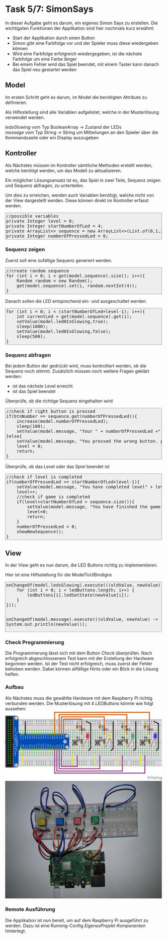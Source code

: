 # Task 5/7: SimonSays
In dieser Aufgabe geht es darum, ein eigenes Simon Says zu erstellen. Die wichtigsten Funktionen der Applikation sind hier nochmals kurz erwähnt:
- Start der Applikation durch einen Button
- Simon gibt eine Farbfolge vor und der Spieler muss diese wiedergeben können
- Wird eine Farbfolge erfolgreich wiedergegeben, ist die nächste Farbfolge um eine Farbe länger
- Bei einem Fehler wird das Spiel beendet, mit einem Taster kann danach das Spiel neu gestartet werden

## Model
Im ersten Schritt geht es darum, im Model die benötigten Attribute zu definieren.

Als Hilfestellung sind alle Variablen aufgelistet, welche in der Musterlösung verwendet werden.
<div class="hint">
 <I>ledsGlowing</I> vom Typ BooleanArray -> Zustand der LEDs<br>
 <I>message</I> vom Typ String -> String um Mitteilungen an den Spieler über die Kommandozeile oder ein Display auszugeben<br>
</div>

## Kontroller
Als Nächstes müssen im Kontroller sämtliche Methoden erstellt werden, welche benötigt werden, um das Modell zu aktualisieren.

Ein möglicher Lösungsansatz ist es, das Spiel in zwei Teile, Sequenz zeigen und Sequenz abfragen, zu unterteilen. 

Um dies zu erreichen, werden auch Variablen benötigt, welche nicht von der View dargestellt werden. Diese können direkt 
im Kontroller erfasst werden.
<div class="hint">
<pre style="background-color: #eee;border: 1px solid #999;display: block;padding: 2px;">
//possible variables
private Integer level = 0;
private Integer startNumberOfLed = 4;
private ArrayList<> sequence = new ArrayList<>(List.of(0,1,2,3,0,0,0,0,0,0));
private Integer numberOfPressedLed = 0;
</pre>
</div>


### Sequenz zeigen
Zuerst soll eine zufällige Sequenz generiert werden.
<div class="hint">
<pre style="background-color: #eee;border: 1px solid #999;display: block;padding: 2px;">
//create random sequence
for (int i = 0; i < get(model.sequence).size(); i++){
    Random random = new Random();
    get(model.sequence).set(i, random.nextInt(4));
}</pre>
</div>
Danach sollen die LED entsprechend ein- und ausgeschaltet werden.

<div class="hint">
    <pre style="background-color: #eee;border: 1px solid #999;display: block;padding: 2px;">
for (int i = 0; i < (startNumberOfLed+level-1); i++){
    int currentLed = get(model.sequence).get(i);
    setValue(model.led0IsGlowing,true);
    sleep(1000);
    setValue(model.led0IsGlowing,false);
    sleep(500);
}</pre>
</div>

### Sequenz abfragen
Bei jedem Button der gedrückt wird, muss kontrolliert werden, ob die Sequenz noch stimmt. Zusätzlich müssen noch weitere
Fragen geklärt werden:
- ist das nächste Level erreicht
- ist das Spiel beendet

Überprüfe, ob die richtige Sequenz eingehalten wird

<div class="hint">
<pre style="background-color: #eee;border: 1px solid #999;display: block;padding: 2px;">
//check if right button is pressed
if(btnNumber == sequence.get(numberOfPressedLed)){
    increase(model.numberOfPressedLed);
    sleep(100);
    setValue(model.message, "Your " + numberOfPressedLed +" button was button number "+ btnNumber + ". This was right.");
}else{
    setValue(model.message, "You pressed the wrong button. press any button to restart the game");
    level = 0;
    return;
}</pre>
</div>

Überprüfe, ob das Level oder das Spiel beendet ist
<div class="hint">
<pre style="background-color: #eee;border: 1px solid #999;display: block;padding: 2px;">
//check if level is completed
if(numberOfPressedLed >= startNumberOfLed+level-1){
    setValue(model.message, "You have completed level" + level);
    level++;
    //check if game is completed
    if(level+startNumberOfLed > sequence.size()){
        setValue(model.message, "You have finished the game, press any button to restart the game");
        level=0;
        return;
    }
    numberOfPressedLed = 0;
    showNewSequence();
}
</pre>
</div>

## View
In der View geht es nun darum, die LED Buttons richtig zu implementieren.

Hier ist eine Hilfsstellung für die ModelToUIBindigns
<div class="hint">
<pre style="background-color: #eee;border: 1px solid #999;display: block;padding: 2px;">
onChangeOf(model.ledsGlowing).execute(((oldValue, newValue) -> {
    for (int i = 0; i < ledButtons.length; i++) {
        ledButtons[i].ledSetState(newValue[i]);
    }
}));

onChangeOf(model.message).execute(((oldValue, newValue) -> System.out.println(newValue)));
</pre>
</div>

### Check Programmierung
Die Programmierung lässt sich mit dem Button *Check* überprüfen. Nach erfolgreich abgeschlossenem Test kann mit der
Erstellung der Hardware begonnen werden. Ist der Test nicht erfolgreich, muss zuerst der Fehler behoben werden. Dabei können
allfällige Hints oder ein Blick in die Lösung helfen.

### Aufbau
Als Nächstes muss die gewählte Hardware mit dem Raspberry Pi richtig verbunden werden. Die Musterlösung mit 4 *LEDButtons*
könnte wie folgt aussehen:
![SimonSays_Schema](./SimonSays_Schema.png)
![SimonSays_Hardware](./SimonSays-Hardware.png)

### Remote Ausführung
Die Applikation ist nun bereit, um auf dem Raspberry Pi ausgeführt zu werden. Dazu ist eine
Running-Config *EigenesProjekt-Komponenten* hinterlegt.